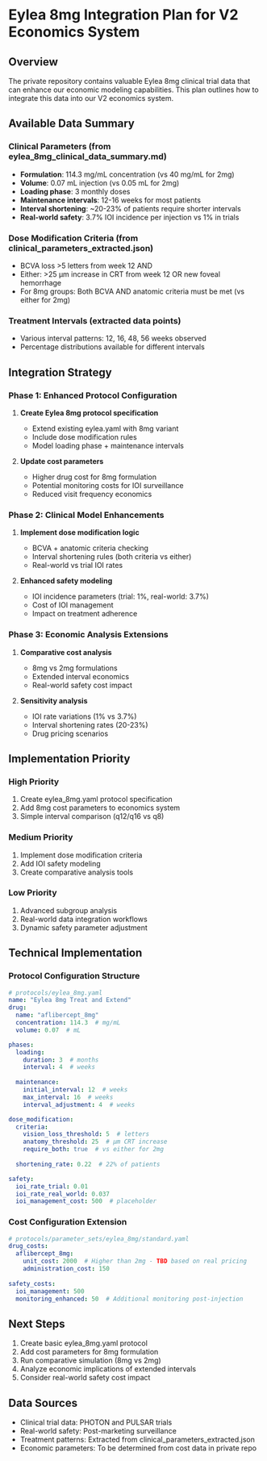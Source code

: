 # Eylea 8mg Integration Plan for V2 Economics System

## Overview
The private repository contains valuable Eylea 8mg clinical trial data that can enhance our economic modeling capabilities. This plan outlines how to integrate this data into our V2 economics system.

## Available Data Summary

### Clinical Parameters (from eylea_8mg_clinical_data_summary.md)
- **Formulation**: 114.3 mg/mL concentration (vs 40 mg/mL for 2mg)
- **Volume**: 0.07 mL injection (vs 0.05 mL for 2mg)
- **Loading phase**: 3 monthly doses
- **Maintenance intervals**: 12-16 weeks for most patients
- **Interval shortening**: ~20-23% of patients require shorter intervals
- **Real-world safety**: 3.7% IOI incidence per injection vs 1% in trials

### Dose Modification Criteria (from clinical_parameters_extracted.json)
- BCVA loss >5 letters from week 12 AND
- Either: >25 μm increase in CRT from week 12 OR new foveal hemorrhage
- For 8mg groups: Both BCVA AND anatomic criteria must be met (vs either for 2mg)

### Treatment Intervals (extracted data points)
- Various interval patterns: 12, 16, 48, 56 weeks observed
- Percentage distributions available for different intervals

## Integration Strategy

### Phase 1: Enhanced Protocol Configuration
1. **Create Eylea 8mg protocol specification**
   - Extend existing eylea.yaml with 8mg variant
   - Include dose modification rules
   - Model loading phase + maintenance intervals

2. **Update cost parameters**
   - Higher drug cost for 8mg formulation
   - Potential monitoring costs for IOI surveillance
   - Reduced visit frequency economics

### Phase 2: Clinical Model Enhancements
1. **Implement dose modification logic**
   - BCVA + anatomic criteria checking
   - Interval shortening rules (both criteria vs either)
   - Real-world vs trial IOI rates

2. **Enhanced safety modeling**
   - IOI incidence parameters (trial: 1%, real-world: 3.7%)
   - Cost of IOI management
   - Impact on treatment adherence

### Phase 3: Economic Analysis Extensions
1. **Comparative cost analysis**
   - 8mg vs 2mg formulations
   - Extended interval economics
   - Real-world safety cost impact

2. **Sensitivity analysis**
   - IOI rate variations (1% vs 3.7%)
   - Interval shortening rates (20-23%)
   - Drug pricing scenarios

## Implementation Priority

### High Priority
1. Create eylea_8mg.yaml protocol specification
2. Add 8mg cost parameters to economics system
3. Simple interval comparison (q12/q16 vs q8)

### Medium Priority
1. Implement dose modification criteria
2. Add IOI safety modeling
3. Create comparative analysis tools

### Low Priority
1. Advanced subgroup analysis
2. Real-world data integration workflows
3. Dynamic safety parameter adjustment

## Technical Implementation

### Protocol Configuration Structure
```yaml
# protocols/eylea_8mg.yaml
name: "Eylea 8mg Treat and Extend"
drug:
  name: "aflibercept_8mg"
  concentration: 114.3  # mg/mL
  volume: 0.07  # mL

phases:
  loading:
    duration: 3  # months
    interval: 4  # weeks
  
  maintenance:
    initial_interval: 12  # weeks
    max_interval: 16  # weeks
    interval_adjustment: 4  # weeks

dose_modification:
  criteria:
    vision_loss_threshold: 5  # letters
    anatomy_threshold: 25  # μm CRT increase
    require_both: true  # vs either for 2mg
  
  shortening_rate: 0.22  # 22% of patients

safety:
  ioi_rate_trial: 0.01
  ioi_rate_real_world: 0.037
  ioi_management_cost: 500  # placeholder
```

### Cost Configuration Extension
```yaml
# protocols/parameter_sets/eylea_8mg/standard.yaml
drug_costs:
  aflibercept_8mg:
    unit_cost: 2000  # Higher than 2mg - TBD based on real pricing
    administration_cost: 150
    
safety_costs:
  ioi_management: 500
  monitoring_enhanced: 50  # Additional monitoring post-injection
```

## Next Steps
1. Create basic eylea_8mg.yaml protocol
2. Add cost parameters for 8mg formulation
3. Run comparative simulation (8mg vs 2mg)
4. Analyze economic implications of extended intervals
5. Consider real-world safety cost impact

## Data Sources
- Clinical trial data: PHOTON and PULSAR trials
- Real-world safety: Post-marketing surveillance
- Treatment patterns: Extracted from clinical_parameters_extracted.json
- Economic parameters: To be determined from cost data in private repo